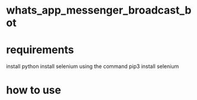 # whats_app_messenger_broadcast_bot
 
# requirements
 install python
 install selenium using the command pip3 install selenium

 # how to use 